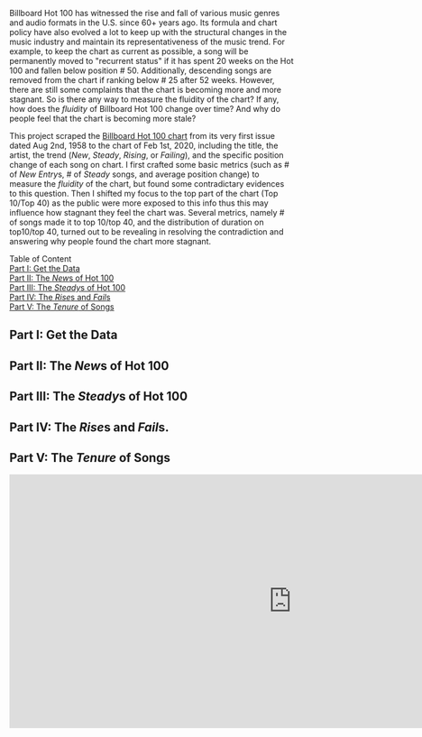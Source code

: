 Billboard Hot 100 has witnessed the rise and fall of various music genres and audio formats in the U.S. since 60+ years ago. Its formula and chart policy have also evolved a lot to keep up with the structural changes in the music industry and maintain its representativeness of the music trend. For example, to keep the chart as current as possible, a song will be permanently moved to "recurrent status" if it has spent 20 weeks on the Hot 100 and fallen below position # 50. Additionally, descending songs are removed from the chart if ranking below # 25 after 52 weeks. However, there are still some complaints that the chart is becoming more and more stagnant. So is there any way to measure the fluidity of the chart? If any, how does the *fluidity* of Billboard Hot 100 change over time? And why do people feel that the chart is becoming more stale?

This project scraped the [Billboard Hot 100 chart](https://www.billboard.com/charts/hot-100) from its very first issue dated Aug 2nd, 1958 to the chart of Feb 1st, 2020, including the title, the artist, the trend (*New*, *Steady*, *Rising*, or *Failing*), and the specific position change of each song on chart. I first crafted some basic metrics (such as # of *New Entry*s, # of *Steady* songs, and average position change) to measure the *fluidity* of the chart, but found some contradictary evidences to this question. Then I shifted my focus to the top part of the chart (Top 10/Top 40) as the public were more exposed to this info thus this may influence how stagnant they feel the chart was. Several metrics, namely # of songs made it to top 10/top 40, and the distribution of duration on top10/top 40, turned out to be revealing in resolving the contradiction and answering why people found the chart more stagnant. 

Table of Content  
[Part I: Get the Data](#part-i-get-the-data)  
[Part II: The *New*s of Hot 100](#part-ii-the-news-of-hot-100)  
[Part III: The *Steady*s of Hot 100](#part-iii-the-steadys-of-hot-100)  
[Part IV: The *Rise*s and *Fail*s](#part-iv-the-rises-and-fails)  
[Part V: The *Tenure* of Songs](#part-v-the-tenure-of-songs)

## Part I: Get the Data

## Part II: The *New*s of Hot 100

## Part III: The *Steady*s of Hot 100

## Part IV: The *Rise*s and *Fail*s.

## Part V: The *Tenure* of Songs

<iframe id="igraph" scrolling="no" style="border:none;" seamless="seamless" src="https://y-hang.github.io/TS-Lyrics-Analysis/images/uniqueness_by_song.html" height="450" width="1000"></iframe>